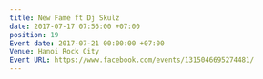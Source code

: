 ```yaml
---
title: New Fame ft Dj Skulz
date: 2017-07-17 07:56:00 +07:00
position: 19
Event date: 2017-07-21 00:00:00 +07:00
Venue: Hanoi Rock City
Event URL: https://www.facebook.com/events/1315046695274481/
---
```


